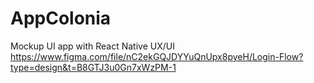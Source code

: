 # AppColonia
Mockup UI app with React Native
UX/UI
https://www.figma.com/file/nC2ekGQJDYYuQnUpx8pyeH/Login-Flow?type=design&t=B8GTJ3u0Gn7xWzPM-1
